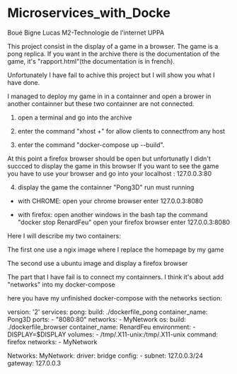 # Microservices_with_Docke

Boué Bigne Lucas 
M2-Technologie de l'internet
UPPA

This project consist in the display of a game in a browser.
The game is a pong replica. If you want in the archive there is the documentation of the game, it's "rapport.html"(the documentation is in french).

Unfortunately I have fail to achive this project but I will show you what I have done.

I managed to deploy my game in in a containner and open a brower in another containner but these two containner are not connected.

1) open a terminal and go into the archive 

2) enter the command "xhost +" 
for allow clients to connectfrom any host

3) enter the command "docker-compose up --build".

At this point a firefox browser should be open but unfortunatly I didn't succced to display the game in this browser
If you want to see the game you have to use your browser and go into your localhost : 127.0.0.3:80

4) display the game
 the containner "Pong3D" run must running


* with CHROME:
        open your chrome browser
        enter 127.0.0.3:8080

* with firefox:
        open another windows in the bash tap the command "docker stop RenardFeu"
        open your firefox browser
        enter 127.0.0.3:8080


Here I will describe my two containers:

The first one use a ngix image where I replace the homepage by my game

The second use a ubuntu image and display a firefox browser


The part that I have fail is to connect my containners. I think it's about add "networks" into my docker-compose

here you have my unfinished docker-compose with the networks section: 

version: '2'
services:
    pong:
        build: ./dockerfile_pong
        container_name: Pong3D
        ports:
            - "8080:80"
	networks: 
	 - MyNetwork
    os:
        build: ./dockerfile_browser
        container_name: RenardFeu
        environment:
            - DISPLAY=$DISPLAY
        volumes: 
            - /tmp/.X11-unix:/tmp/.X11-unix
        command: firefox
	networks: 
	 - MyNetwork

Networks:
	MyNetwork:
		driver: bridge
		config:
		  - subnet: 127.0.0.3/24
		    gateway: 127.0.0.3
